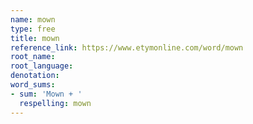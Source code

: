 ```yaml
---
name: mown
type: free
title: mown
reference_link: https://www.etymonline.com/word/mown
root_name: 
root_language: 
denotation: 
word_sums:
- sum: 'Mown + '
  respelling: mown
---
```

